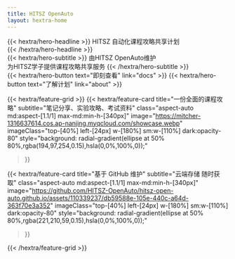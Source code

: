 ```yaml
---
title: HITSZ OpenAuto
layout: hextra-home
---
```


<!-- {{< hextra/hero-badge >}}

  <div class="w-2 h-2 rounded-full bg-primary-400"></div>
  <span> 开源</span>
  {{< icon name="arrow-circle-right" attributes="height=14" >}}
{{< /hextra/hero-badge >}} -->

<div class="mt-6 mb-6">
{{< hextra/hero-headline >}}
  HITSZ 自动化课程攻略共享计划&nbsp;<br class="sm:block hidden" />
{{< /hextra/hero-headline >}}
</div>

<div class="mb-12">
{{< hextra/hero-subtitle >}}
  由HITSZ OpenAuto维护&nbsp;<br class="sm:block hidden" />为HITSZ学子提供课程攻略共享服务
{{< /hextra/hero-subtitle >}}
</div>

<div class="mb-6">
{{< hextra/hero-button text="即刻查看" link="docs" >}}
{{< hextra/hero-button text="了解计划" link="about" >}}
</div>

<div class="mt-6"></div>

{{< hextra/feature-grid >}}
  {{< hextra/feature-card
    title="一份全面的课程攻略"
    subtitle="笔记分享、实验攻略、考试资料"
    class="aspect-auto md:aspect-[1.1/1] max-md:min-h-[340px]"
    image="https://mitcher-1316637614.cos.ap-nanjing.myqcloud.com/showcase.webp"
    imageClass="top-[40%] left-[24px] w-[180%] sm:w-[110%] dark:opacity-80"
    style="background: radial-gradient(ellipse at 50% 80%,rgba(194,97,254,0.15),hsla(0,0%,100%,0));"
  >}}

  {{< hextra/feature-card
    title="基于 GitHub 维护"
    subtitle="云端存储 随时获取"
    class="aspect-auto md:aspect-[1.1/1] max-md:min-h-[340px]"
    image="https://github.com/HITSZ-OpenAuto/hitsz-open-auto.github.io/assets/110339237/db59588e-105e-440c-a64d-363f70e3a352"
    imageClass="top-[40%] left-[24px] w-[180%] sm:w-[110%] dark:opacity-80"
    style="background: radial-gradient(ellipse at 50% 80%,rgba(221,210,59,0.15),hsla(0,0%,100%,0));"
  >}}
  
{{< /hextra/feature-grid >}}

